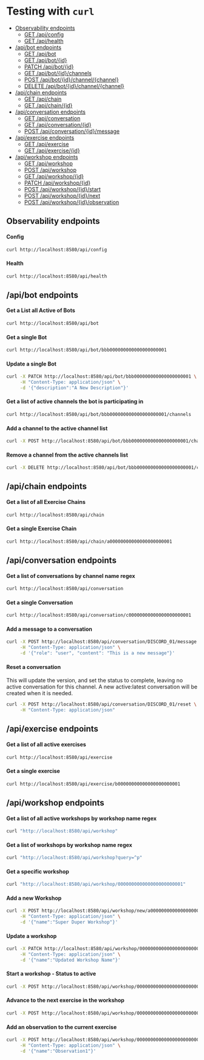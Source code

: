 # Testing with ``curl``

- [Observability endpoints](#observability-endpoints)
     - [GET /api/config](#config)
     - [GET /api/health](#health)
- [/api/bot endpoints](#apibot-endpoints)
     - [GET /api/bot](#get-a-list-all-active-of-bots)
     - [GET /api/bot/{id}](#get-a-single-bot)
     - [PATCH /api/bot/{id}](#update-a-single-bot)
     - [GET /api/bot/{id}/channels](#get-a-list-of-active-channels-the-bot-is-participating-in)
     - [POST /api/bot/{id}/channel/{channel}](#add-a-channel-to-the-active-channel-list)
     - [DELETE /api/bot/{id}/channel/{channel}](#remove-a-channel-from-the-active-channels-list)
- [/api/chain endpoints](#apichain-endpoints)
     - [GET /api/chain](#get-a-list-of-all-exercise-chains)
     - [GET /api/chain/{id}](#get-a-single-exercise-chain)
- [/api/conversation endpoints](#apiconversation-endpoints)
     - [GET /api/conversation](#get-a-list-of-conversations-by-channel-name-regex)
     - [GET /api/conversation/{id}](#get-a-single-conversation)
     - [POST /api/conversation/{id}/message](#add-a-message-to-a-conversation)
- [/api/exercise endpoints](#apiexercise-endpoints)
     - [GET /api/exercise](#get-a-list-of-all-active-exercises)
     - [GET /api/exercise/{id}](#get-a-single-exercise)
- [/api/workshop endpoints](#apiworkshop-endpoints)
     - [GET /api/workshop](#get-a-list-of-all-active-workshops-by-workshop-name-regex)
     - [POST /api/workshop](#add-a-new-workshop)
     - [GET /api/workshop/{id}](#get-a-specific-workshop)
     - [PATCH /api/workshop/{id}](#update-a-workshop)
     - [POST /api/workshop/{id}/start](#start-a-workshop---status-to-active)
     - [POST /api/workshop/{id}/next](#advance-to-the-next-exercise-in-the-workshop)
     - [POST /api/workshop/{id}/observation](#add-an-observation-to-the-current-exercise)
     
## Observability endpoints

#### Config 
```sh
curl http://localhost:8580/api/config
```
#### Health 
```sh
curl http://localhost:8580/api/health
```

## /api/bot endpoints 

#### Get a List all Active of Bots
```sh
curl http://localhost:8580/api/bot  
```
#### Get a single Bot
```sh
curl http://localhost:8580/api/bot/bbb000000000000000000001
```
#### Update a single Bot
```sh
curl -X PATCH http://localhost:8580/api/bot/bbb000000000000000000001 \
     -H "Content-Type: application/json" \
     -d '{"description":"A New Description"}'
```
#### Get a list of active channels the bot is participating in
```sh
curl http://localhost:8580/api/bot/bbb000000000000000000001/channels 
```
#### Add a channel to the active channel list
```sh
curl -X POST http://localhost:8580/api/bot/bbb000000000000000000001/channel/DISCORD_CHANNEL_NAME
```
#### Remove a channel from the active channels list
```sh
curl -X DELETE http://localhost:8580/api/bot/bbb000000000000000000001/channel/DISCORD_CHANNEL_NAME
```

## /api/chain endpoints 

#### Get a list of all Exercise Chains
```sh
curl http://localhost:8580/api/chain
```
#### Get a single Exercise Chain
```sh
curl http://localhost:8580/api/chain/a00000000000000000000001
```

## /api/conversation endpoints

#### Get a list of conversations by channel name regex
```sh
curl http://localhost:8580/api/conversation
```
#### Get a single Conversation
```sh
curl http://localhost:8580/api/conversation/c00000000000000000000001
```
#### Add a message to a conversation
```sh
curl -X POST http://localhost:8580/api/conversation/DISCORD_01/message \
     -H "Content-Type: application/json" \
     -d '{"role": "user", "content": "This is a new message"}'
```
#### Reset a conversation
This will update the version, and set the status to complete, leaving no active conversation for this channel. A new active:latest conversation will be created when it is needed. 
```sh
curl -X POST http://localhost:8580/api/conversation/DISCORD_01/reset \
     -H "Content-Type: application/json" 
```

## /api/exercise endpoints

#### Get a list of all active exercises
```sh
curl http://localhost:8580/api/exercise
```
#### Get a single exercise
```sh
curl http://localhost:8580/api/exercise/b00000000000000000000001
```

## /api/workshop endpoints

#### Get a list of all active workshops by workshop name regex
```sh
curl "http://localhost:8580/api/workshop"
```
#### Get a list of workshops by workshop name regex
```sh
curl "http://localhost:8580/api/workshop?query=^p"
```
#### Get a specific workshop
```sh
curl "http://localhost:8580/api/workshop/000000000000000000000001"
```
#### Add a new Workshop
```sh
curl -X POST http://localhost:8580/api/workshop/new/a00000000000000000000001 \
     -H "Content-Type: application/json" \
     -d '{"name":"Super Duper Workshop"}'
```
#### Update a workshop
```sh
curl -X PATCH http://localhost:8580/api/workshop/000000000000000000000001 \
     -H "Content-Type: application/json" \
     -d '{"name":"Updated Workshop Name"}'
```
#### Start a workshop - Status to active
```sh
curl -X POST http://localhost:8580/api/workshop/000000000000000000000001/start
```
#### Advance to the next exercise in the workshop
```sh
curl -X POST http://localhost:8580/api/workshop/000000000000000000000001/next
```
#### Add an observation to the current exercise
```sh
curl -X POST http://localhost:8580/api/workshop/000000000000000000000001/observation \
     -H "Content-Type: application/json" \
     -d '{"name":"Observation1"}'
```